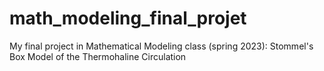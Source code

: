 # math_modeling_final_projet
My final project in Mathematical Modeling class (spring 2023): Stommel's Box Model of the Thermohaline Circulation
